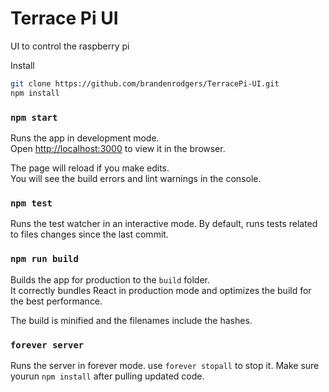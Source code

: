 # Terrace Pi UI

UI to control the raspberry pi

Install
```bash
git clone https://github.com/brandenrodgers/TerracePi-UI.git
npm install
```

### `npm start`

Runs the app in development mode.<br>
Open [http://localhost:3000](http://localhost:3000) to view it in the browser.

The page will reload if you make edits.<br>
You will see the build errors and lint warnings in the console.

### `npm test`

Runs the test watcher in an interactive mode.
By default, runs tests related to files changes since the last commit.

### `npm run build`

Builds the app for production to the `build` folder.<br>
It correctly bundles React in production mode and optimizes the build for the best performance.

The build is minified and the filenames include the hashes.<br>

### `forever server`

Runs the server in forever mode. use `forever stopall` to stop it. Make sure yourun `npm install` after pulling updated code.

